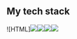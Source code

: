 <h2>My tech stack</h2>
![HTML]<img src="https://img.shields.io/badge/-html5-E34F26?style=for-the-badge&logo=Spring&logoColor=white"><img src="https://img.shields.io/badge/-css3-1572B6?style=for-the-badge&logo=Spring&logoColor=white"><img src="https://img.shields.io/badge/-javascript-F7DF1E?style=for-the-badge&logo=Spring&logoColor=white"><img src="https://img.shields.io/badge/-react-61DAFB?style=for-the-badge&logo=Spring&logoColor=white">

